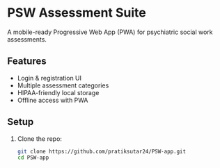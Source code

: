 # PSW Assessment Suite

A mobile-ready Progressive Web App (PWA) for psychiatric social work assessments.

## Features
- Login & registration UI
- Multiple assessment categories
- HIPAA-friendly local storage
- Offline access with PWA

## Setup
1. Clone the repo:
   ```bash
   git clone https://github.com/pratiksutar24/PSW-app.git
   cd PSW-app
